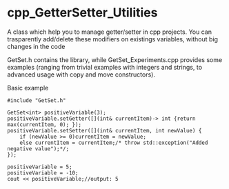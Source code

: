 # cpp_GetterSetter_Utilities
A class which help you to manage getter/setter in cpp projects. You can trasparently add/delete these modifiers on existings variables, without big changes in the code

GetSet.h contains the library, while GetSet_Experiments.cpp provides some examples (ranging from trivial examples with integers and strings, to advanced usage with copy and move constructors).

Basic example
```
#include "GetSet.h"

GetSet<int> positiveVariable(3);
positiveVariable.setGetter([](int& currentItem)-> int {return max(currentItem, 0); });
positiveVariable.setSetter([](int& currentItem, int newValue) {
	if (newValue >= 0)currentItem = newValue;
	else currentItem = currentItem;/* throw std::exception("Added negative value");*/;
});

positiveVariable = 5;
positiveVariable = -10;
cout << positiveVariable;//output: 5
```

